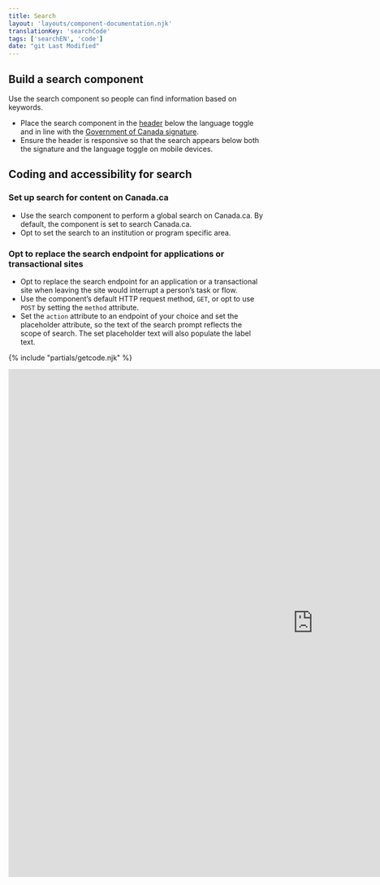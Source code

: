 ```yaml
---
title: Search
layout: 'layouts/component-documentation.njk'
translationKey: 'searchCode'
tags: ['searchEN', 'code']
date: "git Last Modified"
---
```


## Build a search component

Use the search component so people can find information based on keywords.

- Place the search component in the <a href="{{ links.header }}">header</a> below the language toggle and in line with the <a href="{{ links.signature }}">Government of Canada signature</a>.
- Ensure the header is responsive so that the search appears below both the signature and the language toggle on mobile devices.

## Coding and accessibility for search

### Set up search for content on Canada.ca

- Use the search component to perform a global search on Canada.ca. By default, the component is set to search Canada.ca.  
- Opt to set the search to an institution or program specific area.

### Opt to replace the search endpoint for applications or transactional sites

- Opt to replace the search endpoint for an application or a transactional site when leaving the site would interrupt a person’s task or flow.
- Use the component’s default HTTP request method, `GET`, or opt to use `POST` by setting the `method` attribute.
- Set the `action` attribute to an endpoint of your choice and set the placeholder attribute, so the text of the search prompt reflects the scope of search. The set placeholder text will also populate the label text.

{% include "partials/getcode.njk" %}

<iframe
  title="Overview of gcds-search properties and events."
  src="https://cds-snc.github.io/gcds-components/iframe.html?viewMode=docs&demo=true&singleStory=true&id=components-search--events-properties"
  width="1200"
  height="1000"
  style="display: block; margin: 0 auto;"
  frameBorder="0"
  allow="clipboard-write"
></iframe>

